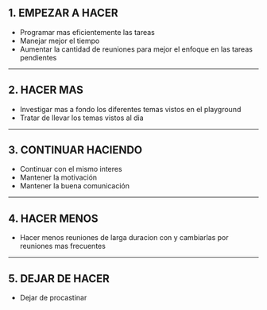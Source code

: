 ## 1. EMPEZAR A HACER

* Programar mas eficientemente las tareas
* Manejar mejor el tiempo
* Aumentar la cantidad de reuniones para mejor el enfoque en las tareas pendientes

---------------------------------------------

## 2. HACER MAS

* Investigar mas a fondo los diferentes temas vistos en el playground
* Tratar de llevar los temas vistos al dia

---------------------------------------------

## 3. CONTINUAR HACIENDO

* Continuar con el mismo interes
* Mantener la motivación
* Mantener la buena comunicación

---------------------------------------------

## 4. HACER MENOS

* Hacer menos reuniones de larga duracion con y cambiarlas por reuniones mas frecuentes

---------------------------------------------

## 5. DEJAR DE HACER

* Dejar de procastinar